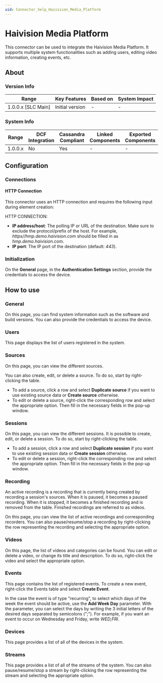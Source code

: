 ```yaml
---
uid: Connector_help_Haivision_Media_Platform
---
```


# Haivision Media Platform

This connector can be used to integrate the Haivision Media Platform. It supports multiple system functionalities such as adding users, editing video information, creating events, etc.

## About

### Version Info

| **Range**            | **Key Features** | **Based on** | **System Impact** |
|----------------------|------------------|--------------|-------------------|
| 1.0.0.x \[SLC Main\] | Initial version  | \-           | \-                |

### System Info

| **Range** | **DCF Integration** | **Cassandra Compliant** | **Linked Components** | **Exported Components** |
|-----------|---------------------|-------------------------|-----------------------|-------------------------|
| 1.0.0.x   | No                  | Yes                     | \-                    | \-                      |

## Configuration

### Connections

#### HTTP Connection

This connector uses an HTTP connection and requires the following input during element creation:

HTTP CONNECTION:

- **IP address/host**: The polling IP or URL of the destination. Make sure to exclude the protocol/prefix of the host. For example, *https//hmp.demo.haivision.com* should be filled in as *hmp.demo.haivision.com*.
- **IP port**: The IP port of the destination (default: *443*).

### Initialization

On the **General** page, in the **Authentication Settings** section, provide the credentials to access the device.

## How to use

### General

On this page, you can find system information such as the software and build versions. You can also provide the credentials to access the device.

### Users

This page displays the list of users registered in the system.

### Sources

On this page, you can view the different sources.

You can also create, edit, or delete a source. To do so, start by right-clicking the table.

- To add a source, click a row and select **Duplicate source** if you want to use existing source data or **Create source** otherwise.
- To edit or delete a source, right-click the corresponding row and select the appropriate option. Then fill in the necessary fields in the pop-up window.

### Sessions

On this page, you can view the different sessions. It is possible to create, edit, or delete a session. To do so, start by right-clicking the table.

- To add a session, click a row and select **Duplicate session** if you want to use existing session data or **Create session** otherwise.
- To edit or delete a session, right-click the corresponding row and select the appropriate option. Then fill in the necessary fields in the pop-up window.

### Recording

An active recording is a recording that is currently being created by recording a session's sources. When it is paused, it becomes a paused recording. When it is stopped, it becomes a finished recording and is removed from the table. Finished recordings are referred to as videos.

On this page, you can view the list of active recordings and corresponding recorders. You can also pause/resume/stop a recording by right-clicking the row representing the recording and selecting the appropriate option.

### Videos

On this page, the list of videos and categories can be found. You can edit or delete a video, or change its title and description. To do so, right-click the video and select the appropriate option.

### Events

This page contains the list of registered events. To create a new event, right-click the Events table and select **Create Event**.

In the case the event is of type "recurring", to select which days of the week the event should be active, use the **Add Week Day** parameter. With the parameter, you can select the days by writing the 3 initial letters of the desired days separated by semicolons (";"). For example, if you want an event to occur on Wednesday and Friday, write *WED;FRI*.

### Devices

This page provides a list of all of the devices in the system.

### Streams

This page provides a list of all of the streams of the system. You can also pause/resume/stop a stream by right-clicking the row representing the stream and selecting the appropriate option.
